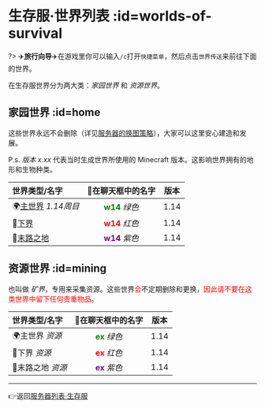 # 生存服·世界列表 :id=worlds-of-survival

?> ✈️**旅行向导️️**✈️在游戏里你可以输入`/c`打开`快捷菜单`，然后点击`世界传送`来前往下面的世界。

在生存服世界分为两大类：*家园世界* 和 *资源世界*。

## 家园世界 :id=home

这些世界永远不会删除（详见[服务器的换图策略](/welcome/faq.md#save-policy)），大家可以这里安心建造和发展。

P.s. *版本 x.xx* 代表当时生成世界所使用的 Minecraft 版本。这影响世界拥有的地形和生物种类。

| 世界类型/名字                        |                 在聊天框中的名字                 | 版本  |
| :----------------------------------- | :-----------------------------------------------: | :---: |
| 🌍[主世界][the_overworld] *1.14周目* | **<span style="color: green">w14</span>** *绿色*  | 1.14  |
| 👹[下界][the_nether]                 |  **<span style="color: red">w14</span>** *红色*   | 1.14  |
| 🌃[末路之地][the_end]                | **<span style="color: purple">w14</span>** *紫色* | 1.14  |

## 资源世界 :id=mining

也叫做 *矿界*，专用来采集资源。这些世界<span style="color: red">会</span>不定期删除和更换，<span style="color: red">因此请不要在这类世界中留下任何贵重物品</span>。

| 世界类型/名字     |                在聊天框中的名字                 | 版本  |
| :---------------- | :----------------------------------------------: | :---: |
| 🌍主世界 *资源*   | **<span style="color: green">ex</span>** *绿色*  | 1.14  |
| 👹下界 *资源*     |  **<span style="color: red">ex</span>** *红色*   | 1.14  |
| 🌃末路之地 *资源* | **<span style="color: purple">ex</span>** *紫色* | 1.14  |

----

👉返回[服务器列表·生存服](/mc-servers/vanilla.md#survival)

[the_overworld]: https://minecraft-zh.gamepedia.com/%E4%B8%BB%E4%B8%96%E7%95%8C
[the_nether]: https://minecraft-zh.gamepedia.com/%E4%B8%8B%E7%95%8C
[the_end]: https://minecraft-zh.gamepedia.com/%E6%9C%AB%E8%B7%AF%E4%B9%8B%E5%9C%B0
[superflat]: https://minecraft-zh.gamepedia.com/%E8%B6%85%E5%B9%B3%E5%9D%A6%E4%B8%96%E7%95%8C
[bbs]: http://bbs.mimaru.me/
